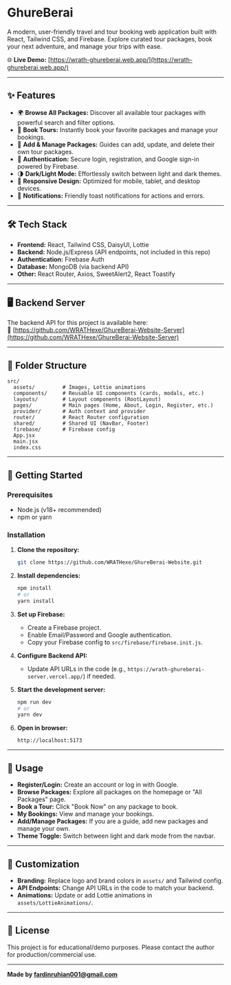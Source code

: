 # GhureBerai

A modern, user-friendly travel and tour booking web application built with React, Tailwind CSS, and Firebase. Explore curated tour packages, book your next adventure, and manage your trips with ease.

🌐 **Live Demo:** [https://wrath-ghureberai.web.app/](https://wrath-ghureberai.web.app/)

---

## ✨ Features

- 🌍 **Browse All Packages:** Discover all available tour packages with powerful search and filter options.
- 🧳 **Book Tours:** Instantly book your favorite packages and manage your bookings.
- 📝 **Add & Manage Packages:** Guides can add, update, and delete their own tour packages.
- 👤 **Authentication:** Secure login, registration, and Google sign-in powered by Firebase.
- 🌗 **Dark/Light Mode:** Effortlessly switch between light and dark themes.
- 📱 **Responsive Design:** Optimized for mobile, tablet, and desktop devices.
- 🔔 **Notifications:** Friendly toast notifications for actions and errors.

---

## 🛠️ Tech Stack

- **Frontend:** React, Tailwind CSS, DaisyUI, Lottie
- **Backend:** Node.js/Express (API endpoints, not included in this repo)
- **Authentication:** Firebase Auth
- **Database:** MongoDB (via backend API)
- **Other:** React Router, Axios, SweetAlert2, React Toastify

---

## 🖥️ Backend Server

The backend API for this project is available here:  
🔗 [https://github.com/WRATHexe/GhureBerai-Website-Server](https://github.com/WRATHexe/GhureBerai-Website-Server)

---

## 📁 Folder Structure

```
src/
  assets/         # Images, Lottie animations
  components/     # Reusable UI components (cards, modals, etc.)
  layouts/        # Layout components (RootLayout)
  pages/          # Main pages (Home, About, Login, Register, etc.)
  provider/       # Auth context and provider
  router/         # React Router configuration
  shared/         # Shared UI (NavBar, Footer)
  firebase/       # Firebase config
  App.jsx
  main.jsx
  index.css
```

---

## 🚀 Getting Started

### Prerequisites

- Node.js (v18+ recommended)
- npm or yarn

### Installation

1. **Clone the repository:**

   ```bash
   git clone https://github.com/WRATHexe/GhureBerai-Website.git
   ```

2. **Install dependencies:**

   ```bash
   npm install
   # or
   yarn install
   ```

3. **Set up Firebase:**

   - Create a Firebase project.
   - Enable Email/Password and Google authentication.
   - Copy your Firebase config to `src/firebase/firebase.init.js`.

4. **Configure Backend API:**

   - Update API URLs in the code (e.g., `https://wrath-ghureberai-server.vercel.app/`) if needed.

5. **Start the development server:**

   ```bash
   npm run dev
   # or
   yarn dev
   ```

6. **Open in browser:**
   ```
   http://localhost:5173
   ```

---

## 📝 Usage

- **Register/Login:** Create an account or log in with Google.
- **Browse Packages:** Explore all packages on the homepage or "All Packages" page.
- **Book a Tour:** Click "Book Now" on any package to book.
- **My Bookings:** View and manage your bookings.
- **Add/Manage Packages:** If you are a guide, add new packages and manage your own.
- **Theme Toggle:** Switch between light and dark mode from the navbar.

---

## 🎨 Customization

- **Branding:** Replace logo and brand colors in `assets/` and Tailwind config.
- **API Endpoints:** Change API URLs in the code to match your backend.
- **Animations:** Update or add Lottie animations in `assets/LottieAnimations/`.

---

## 📄 License

This project is for educational/demo purposes. Please contact the author for production/commercial use.

---

**Made by fardinruhian001@gmail.com**
